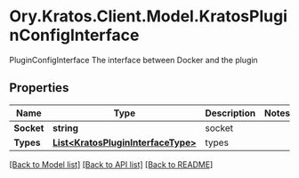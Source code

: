# Ory.Kratos.Client.Model.KratosPluginConfigInterface
PluginConfigInterface The interface between Docker and the plugin

## Properties

Name | Type | Description | Notes
------------ | ------------- | ------------- | -------------
**Socket** | **string** | socket | 
**Types** | [**List&lt;KratosPluginInterfaceType&gt;**](KratosPluginInterfaceType.md) | types | 

[[Back to Model list]](../README.md#documentation-for-models) [[Back to API list]](../README.md#documentation-for-api-endpoints) [[Back to README]](../README.md)

